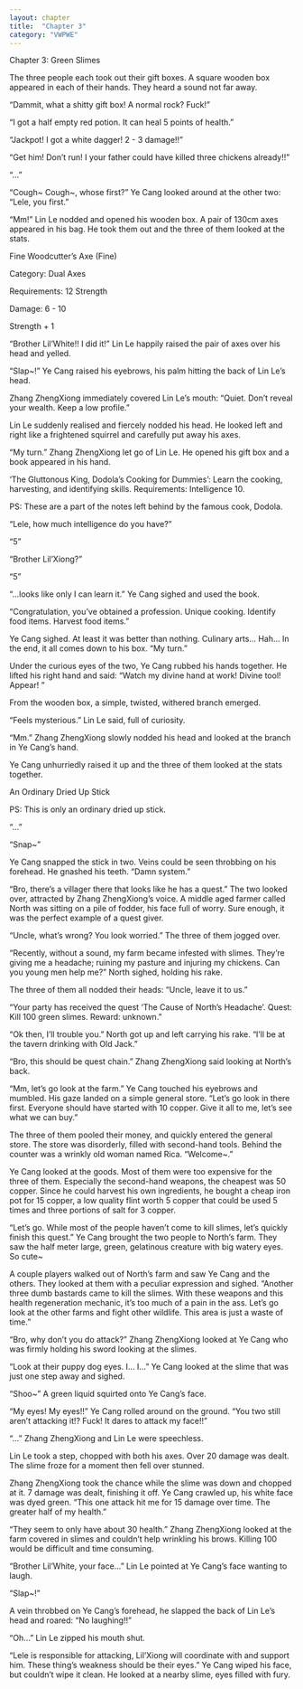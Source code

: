 ```yaml
---
layout: chapter
title:  "Chapter 3"
category: "VWPWE"
---
```


Chapter 3: Green Slimes

The three people each took out their gift boxes. A square wooden box appeared in each of their hands. They heard a sound not far away.

“Dammit, what a shitty gift box! A normal rock? Fuck!”

“I got a half empty red potion. It can heal 5 points of health.”

“Jackpot! I got a white dagger! 2 - 3 damage!!”

“Get him! Don’t run! I your father could have killed three chickens already!!”

“...”

“Cough~ Cough~, whose first?” Ye Cang looked around at the other two: “Lele, you first.”

“Mm!” Lin Le nodded and opened his wooden box. A pair of 130cm axes appeared in his bag. He took them out and the three of them looked at the stats.

Fine Woodcutter’s Axe (Fine)

Category: Dual Axes

Requirements: 12 Strength

Damage: 6 - 10

Strength + 1

“Brother Lil’White!! I did it!” Lin Le happily raised the pair of axes over his head and yelled.

“Slap~!” Ye Cang raised his eyebrows, his palm hitting the back of Lin Le’s head.

Zhang ZhengXiong immediately covered Lin Le’s mouth: “Quiet. Don’t reveal your wealth. Keep a low profile.”

Lin Le suddenly realised and fiercely nodded his head. He looked left and right like a frightened squirrel and carefully put away his axes.

“My turn.” Zhang ZhengXiong let go of Lin Le. He opened his gift box and a book appeared in his hand.

‘The Gluttonous King, Dodola’s Cooking for Dummies’: Learn the cooking, harvesting, and identifying skills. Requirements: Intelligence 10.

PS: These are a part of the notes left behind by the famous cook, Dodola.

“Lele, how much intelligence do you have?”

“5”

“Brother Lil’Xiong?”

“5”

“...looks like only I can learn it.” Ye Cang sighed and used the book.

“Congratulation, you’ve obtained a profession. Unique cooking. Identify food items. Harvest food items.”

Ye Cang sighed. At least it was better than nothing. Culinary arts… Hah… In the end, it all comes down to his box. “My turn.”

Under the curious eyes of the two, Ye Cang rubbed his hands together. He lifted his right hand and said: “Watch my divine hand at work! Divine tool! Appear! ”

From the wooden box, a simple, twisted, withered branch emerged.

“Feels mysterious.” Lin Le said, full of curiosity.

“Mm.” Zhang ZhengXiong slowly nodded his head and looked at the branch in Ye Cang’s hand.

Ye Cang unhurriedly raised it up and the three of them looked at the stats together. 

An Ordinary Dried Up Stick

PS: This is only an ordinary dried up stick.

“...”

“Snap~”

Ye Cang snapped the stick in two. Veins could be seen throbbing on his forehead. He gnashed his teeth. “Damn system.”

“Bro, there’s a villager there that looks like he has a quest.” The two looked over, attracted by Zhang ZhengXiong’s voice. A middle aged farmer called North was sitting on a pile of fodder, his face full of worry. Sure enough, it was the perfect example of a quest giver.

“Uncle, what’s wrong? You look worried.” The three of them jogged over.

“Recently, without a sound, my farm became infested with slimes. They’re giving me a headache; ruining my pasture and injuring my chickens. Can you young men help me?” North sighed, holding his rake.

The three of them all nodded their heads: “Uncle, leave it to us.”

“Your party has received the quest ‘The Cause of North’s Headache’. Quest: Kill 100 green slimes. Reward: unknown.”

“Ok then, I’ll trouble you.” North got up and left carrying his rake. “I’ll be at the tavern drinking with Old Jack.”

“Bro, this should be quest chain.” Zhang ZhengXiong said looking at North’s back.

“Mm, let’s go look at the farm.” Ye Cang touched his eyebrows and mumbled. His gaze landed on a simple general store. “Let’s go look in there first. Everyone should have started with 10 copper. Give it all to me, let’s see what we can buy.”

The three of them pooled their money, and quickly entered the general store. The store was disorderly, filled with second-hand tools. Behind the counter was a wrinkly old woman named Rica. “Welcome~.”

Ye Cang looked at the goods. Most of them were too expensive for the three of them. Especially the second-hand weapons, the cheapest was 50 copper. Since he could harvest his own ingredients, he bought a cheap iron pot for 15 copper, a low quality flint worth 5 copper that could be used 5 times and three portions of salt for 3 copper.

“Let’s go. While most of the people haven’t come to kill slimes, let’s quickly finish this quest.” Ye Cang brought the two people to North’s farm. They saw the half meter large, green, gelatinous creature with big watery eyes. So cute~ 

A couple players walked out of North’s farm and saw Ye Cang and the others. They looked at them with a peculiar expression and sighed. “Another three dumb bastards came to kill the slimes. With these weapons and this health regeneration mechanic, it’s too much of a pain in the ass. Let’s go look at the other farms and fight other wildlife. This area is just a waste of time.”

“Bro, why don’t you do attack?” Zhang ZhengXiong looked at Ye Cang who was firmly holding his sword looking at the slimes.

“Look at their puppy dog eyes. I… I…”  Ye Cang looked at the slime that was just one step away and sighed.

“Shoo~” A green liquid squirted onto Ye Cang’s face.

“My eyes! My eyes!!” Ye Cang rolled around on the ground. “You two still aren’t attacking it!? Fuck! It dares to attack my face!!”

“...” Zhang ZhengXiong and Lin Le were speechless.

Lin Le took a step, chopped with both his axes. Over 20 damage was dealt. The slime froze for a moment then fell over stunned.

Zhang ZhengXiong took the chance while the slime was down and chopped at it. 7 damage was dealt, finishing it off. Ye Cang crawled up, his white face was dyed green. “This one attack hit me for 15 damage over time. The greater half of my health.”

“They seem to only have about 30 health.” Zhang ZhengXiong looked at the farm covered in slimes and couldn’t help wrinkling his brows. Killing 100 would be difficult and time consuming.

“Brother Lil’White, your face…” Lin Le pointed at Ye Cang’s face wanting to laugh.

“Slap~!”

A vein throbbed on Ye Cang’s forehead, he slapped the back of Lin Le’s head and roared: “No laughing!!”

“Oh…” Lin Le zipped his mouth shut.

“Lele is responsible for attacking, Lil’Xiong will coordinate with and support him. These thing’s weakness should be their eyes.” Ye Cang wiped his face, but couldn’t wipe it clean. He looked at a nearby slime, eyes filled with fury.